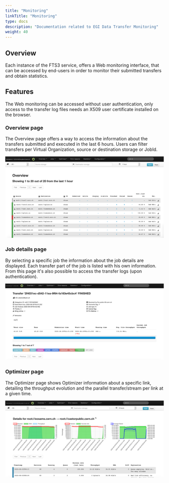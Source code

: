```yaml
---
title: "Monitoring"
linkTitle: "Monitoring"
type: docs
description: "Documentation related to EGI Data Transfer Monitoring"
weight: 40
---
```


## Overview 
Each instance of the FTS3 service, offers a Web monitoring interface, that can be 
accessed by end-users in order to monitor their submitted transfers and obtain
statistics.

## Features

The Web monitoring can be accessed without user authentication, only access to the 
transfer log files needs an X509 user certificate installed on the browser.

### Overview page  

The Overview page offers a way to access the information about the transfers submitted 
and executed in the last 6 hours. Users can filter transfers per Virtual Organization, 
source or destination storage or JobId.

![image](ftsmon_overview.png)

### Job details page

By selecting a specific job the information about the job details are displayed. Each 
transfer part of the job is listed with his own information. From this page it's also 
possible to access the transfer logs (upon authentication).

![image](ftsmon_details.png)

### Optimizer page  

The Optimizer page shows Optimizer information about a specific link, detailing the 
throughput evolution and the parallel transfer/stream per link at a given time.

![image](ftsmon_optimizer.png)
